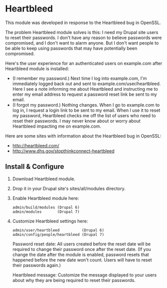 Heartbleed
==========

This module was developed in response to the Heartbleed bug in OpenSSL.

The problem Heartbleed module solves is this: I need my Drupal site users to
reset their passwords. I don't have any reason to believe passwords were
compromised, and I don't want to alarm anyone. But I don't want people to be
able to keep using passwords that may have potentially been compromised.

Here's the user experience for an authenticated users on example.com after Heartbleed
module is installed:

 - (I remember my password.) Next time I log into example.com, I'm immediately
   logged back out and sent to example.com/user/heartbleed. Here I see a note
   informing me about Heartbleed and instructing me to enter my email address to
   request a password reset link be sent to my email.
 - (I forgot my password.) Nothing changes. When I go to example.com to log in,
   I request a login link to be sent to my email. When I use it to reset my
   password, Heartbleed checks me off the list of users who need to reset their
   passwords. I may never know about or worry about Heartbleed impacting me on
   example.com.

Here are some sites with information about the Heartbleed bug in OpenSSL:
 - http://heartbleed.com/
 - http://www.dhs.gov/stopthinkconnect-heartbleed


Install & Configure
-------------------

 1. Download Heartbleed module.

 2. Drop it in your Drupal site's sites/all/modules directory.

 3. Enable Heartbleed module here:

        admin/build/modules (Drupal 6)
        admin/modules       (Drupal 7)
 
 4. Customize Heartbleed settings here:

        admin/user/heartbleed          (Drupal 6)
        admin/config/people/heartbleed (Drupal 7)

      Password reset date: All users created before the reset date
      will be required to change their password once after the reset date. (If
      you change the date after the module is enabled, password resets that
      happened before the new date won't count. Users will have to reset their
      passwords again.)

      Heartbleed message: Customize the message displayed to your users about
      why they are being required to reset their passwords.
